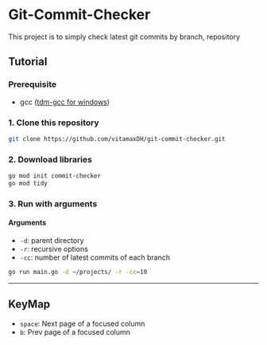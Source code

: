 # Git-Commit-Checker

This project is to simply check latest git commits by branch, repository

## Tutorial


### Prerequisite
- gcc ([tdm-gcc for windows](https://jmeubank.github.io/tdm-gcc/))

### 1. Clone this repository
```bash
git clone https://github.com/vitamaxDH/git-commit-checker.git
```

### 2. Download libraries

```bash
go mod init commit-checker
go mod tidy
```

### 3. Run with arguments

#### Arguments
- `-d`: parent directory
- `-r`: recursive options
- `-cc`: number of latest commits of each branch

```bash
go run main.go -d ~/projects/ -r -cc=10
```
---

## KeyMap

- `space`: Next page of a focused column
- `b`: Prev page of a focused column